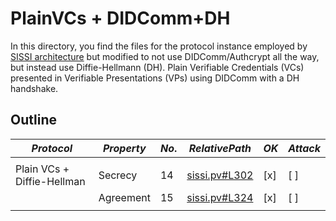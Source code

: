 # PlainVCs + DIDComm+DH

In this directory, you find the files for the protocol instance employed by [SISSI architecture](https://dl.acm.org/doi/abs/10.1145/3543507.3583409) but modified to not use DIDComm/Authcrypt all the way, but instead use Diffie-Hellmann (DH). Plain Verifiable Credentials (VCs) presented in Verifiable Presentations (VPs) using DIDComm with a DH handshake.


## Outline

$Protocol$ | $Property$ | $No.$ | $Relative Path$ | $OK$ | $Attack$ 
---|---|---|---|---|---
|||||
Plain VCs + Diffie-Hellman | Secrecy | 14 | [sissi.pv#L302](sissi.pv#L302) |  [x]  | [ ]
 | | Agreement | 15 | [sissi.pv#L324](sissi.pv#L324) |  [x]  | [ ]
|||||